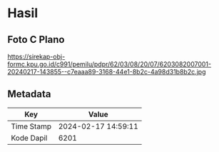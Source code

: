 # Hasil

## Foto C Plano

https://sirekap-obj-formc.kpu.go.id/c991/pemilu/pdpr/62/03/08/20/07/6203082007001-20240217-143855--c7eaaa89-3168-44e1-8b2c-4a98d31b8b2c.jpg


## Metadata

| Key        | Value               |
| ---------- | ------------------- |
| Time Stamp | 2024-02-17 14:59:11 |
| Kode Dapil | 6201                |



